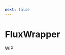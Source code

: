 ```yaml
---
next: false
---
```


# FluxWrapper

WIP

<!-- 

## Description

A wrapper component for special needs like in some transitions. Sets CSS style `overflow` as `hidden` by default.

## Methods

### setCss(css)

Set CSS styles to the image.

- css
  - Description: an object with the CSS attributes in **camel case** and values.
  - Type: `Object`

### transform(css)

Sets the CSS styles to be transformed to within a transition.

- css
  - Description: an object with the CSS attributes in **camel case** and values.
  - Type: `Object`

### show()

Show the image, setting `visibility` to `visible`.

### hide()

Hide the image, setting `visibility` to `hidden`.

## Slots

### default

This component has a default slot to place anything you need within.
 -->